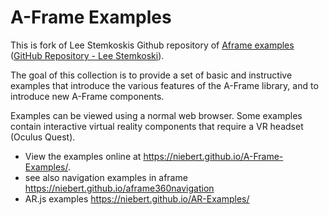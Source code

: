 # A-Frame Examples

This is fork of Lee Stemkoskis Github repository of [Aframe examples](https://stemkoski.github.io/A-Frame-Examples/) ([GitHub Repository - Lee Stemkoski](https://www.github.vom/stemkoski/A-Frame-Examples/)).

The goal of this collection is to provide a set of basic and instructive examples that introduce the various features of the A-Frame library, and to introduce new A-Frame components.

Examples can be viewed using a normal web browser. Some examples contain interactive virtual reality components that require a VR headset (Oculus Quest). 

* View the examples online at https://niebert.github.io/A-Frame-Examples/.
* see also navigation examples in aframe https://niebert.github.io/aframe360navigation
* AR.js examples https://niebert.github.io/AR-Examples/
